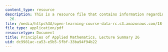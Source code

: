 ```yaml
---
content_type: resource
description: This is a resource file that contains information regarding lecture summary
  26.
file: /media/https%3A/open-learning-course-data-rc.s3.amazonaws.com/18-311-principles-of-applied-mathematics-spring-2014/dc9981acca53e5b55fbf33ba94f94b22_MIT18_311S14_Lecture26.pdf
file_type: application/pdf
resourcetype: Document
title: Principles of Applied Mathematics, Lecture Summary 26
uid: dc9981ac-ca53-e5b5-5fbf-33ba94f94b22
---
```

